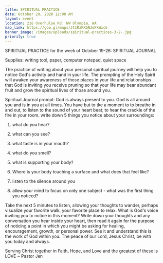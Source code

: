 ```yaml
---
title: SPIRITUAL PRACTICE
date: October 20, 2020 12:00 AM
layout: event
location: 218 Overhulse Rd. NW Olympia, WA
map_link: https://goo.gl/maps/Jt1RzKR5NJoPkWxc6
banner_image: /images/uploads/spiritual-practices-3-2-.jpg
priority: true
---
```

SPIRITUAL PRACTICE for the week of October 19-26: SPIRITUAL JOURNAL

Supplies: writing tool, paper, computer notepad, quiet space

The practice of writing about your personal spiritual journey will help you to notice God's activity and hand in your life. The prompting of the Holy Spirit will awaken your awareness of those places in your life and relationships that God is inviting you receive pruning so that your life may bear abundant fruit and grow the spiritual lives of those around you. 

Spiritual Journal prompt: God is always present to you. God is all around you and is in you at all times. You have but to tke a moment to to breathe in and out, to listen to the sound of your heart beat; to hear the crackle of the fire in your room. write down 5 things you notice about your surroundings:

   1) what do you hear?

   2) what can you see?

   3) what taste is in your mouth?

   4) what do you smell?

   5) what is supporting your body?

   6) Where is your body touching a surface and what does that feel like?

   7) listen to the silence around you

   8) allow your mind to focus on only one subject - what was the first thing you noticed?

Take the next 5 minutes to listen, allowing your thoughts to wander, perhaps visualize your favorite walk, your favorite place to relax. What is God's voice inviting you to notice in this moment? Write down your thoughts and any conversation you hear inside your heart, then read it again for the purpose of noticing a point in which you might be asking for healing, encouragement, growth, or personal power. See it and understand this is the work of God within you. The peace of our Lord, Jesus Christ, be with you today and always.

Serving Christ together in Faith, Hope, and Love and the greatest of these is LOVE ~ Pastor Jen
